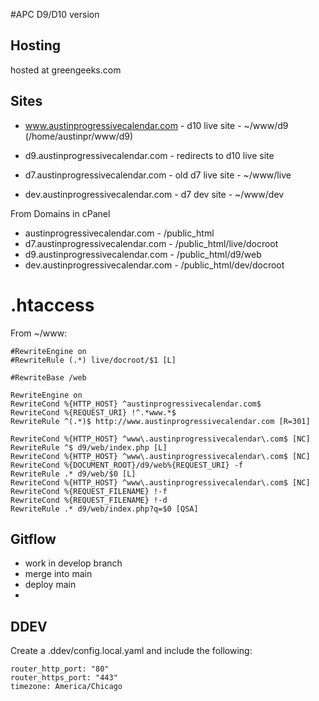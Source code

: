 #APC D9/D10 version

## Hosting
hosted at greengeeks.com


## Sites
- www.austinprogressivecalendar.com - d10 live site - ~/www/d9 (/home/austinpr/www/d9)
- d9.austinprogressivecalendar.com - redirects to d10 live site

- d7.austinprogressivecalendar.com - old d7 live site - ~/www/live
- dev.austinprogressivecalendar.com - d7 dev site - ~/www/dev

From Domains in cPanel
- austinprogressivecalendar.com - /public_html
- d7.austinprogressivecalendar.com - /public_html/live/docroot
- d9.austinprogressivecalendar.com - /public_html/d9/web
- dev.austinprogressivecalendar.com - /public_html/dev/docroot


# .htaccess
From ~/www:

```
#RewriteEngine on
#RewriteRule (.*) live/docroot/$1 [L]

#RewriteBase /web

RewriteEngine on
RewriteCond %{HTTP_HOST} ^austinprogressivecalendar.com$
RewriteCond %{REQUEST_URI} !^.*www.*$
RewriteRule ^(.*)$ http://www.austinprogressivecalendar.com [R=301]

RewriteCond %{HTTP_HOST} ^www\.austinprogressivecalendar\.com$ [NC]
RewriteRule ^$ d9/web/index.php [L]
RewriteCond %{HTTP_HOST} ^www\.austinprogressivecalendar\.com$ [NC]
RewriteCond %{DOCUMENT_ROOT}/d9/web%{REQUEST_URI} -f
RewriteRule .* d9/web/$0 [L]
RewriteCond %{HTTP_HOST} ^www\.austinprogressivecalendar\.com$ [NC]
RewriteCond %{REQUEST_FILENAME} !-f
RewriteCond %{REQUEST_FILENAME} !-d
RewriteRule .* d9/web/index.php?q=$0 [QSA]
```



## Gitflow
- work in develop branch
- merge into main
- deploy main
-



## DDEV

Create a .ddev/config.local.yaml and include the following:

```
router_http_port: "80"
router_https_port: "443"
timezone: America/Chicago
```



